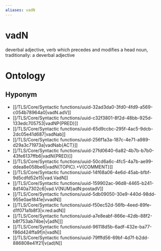```yaml
---
aliases: vadN
---
```

# vadN

deverbal adjective, verb which precedes and modifies a head noun, traditionally: a deverbal adjective
> 
# Ontology

## Hyponym
- [[/TLS/Core/Syntactic functions/uuid-32ad3da0-3fd0-4fd9-a569-c054b78964a0|vadN.adV]]
- [[/TLS/Core/Syntactic functions/uuid-c32f3801-8f2d-48bb-925d-133edc705753|vadNP{PRED}]]
- [[/TLS/Core/Syntactic functions/uuid-65d9ccbc-295f-4ac5-9dcb-2dc05e41d687|vadNab]]
- [[/TLS/Core/Syntactic functions/uuid-256f1a3a-187c-4e71-a989-d29a3c71973a|vadNab{ACT}]]
- [[/TLS/Core/Syntactic functions/uuid-27fd0640-6a82-4b7b-b7b0-43fe6137ffb6|vadN{PRED}]]
- [[/TLS/Core/Syntactic functions/uuid-50cd6a6c-4fc5-4a7b-ae99-ddea8e058be6|vadN{TOPIC}.+V{COMMENT}]]
- [[/TLS/Core/Syntactic functions/uuid-14f68a06-4e6d-45ab-bfbf-9d5cdfd52e15|vad.VadN]]
- [[/TLS/Core/Syntactic functions/uuid-159902ac-96d8-4465-b241-8d140a7302c6|vad.V{NUM}adN:postadV]]
- [[/TLS/Core/Syntactic functions/uuid-5db09050-30e9-440d-98dd-955e0ae1841e|vvadN]]
- [[/TLS/Core/Syntactic functions/uuid-f50ec52d-56fb-4eed-89fe-d1f071a1b8f3|v.red:adN]]
- [[/TLS/Core/Syntactic functions/uuid-a7e8eabf-866e-42db-88f2-b8f753ab74be|v[adN]]]
- [[/TLS/Core/Syntactic functions/uuid-96118d5b-6adf-432e-ba77-f86d424ffa9f|n|vadN]]
- [[/TLS/Core/Syntactic functions/uuid-79fffd56-69bf-4d7f-b2dd-886808e41f21|v(ad)N]]